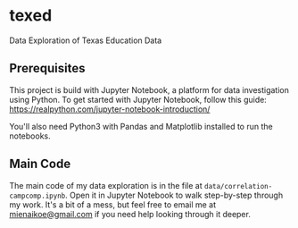 # texed
Data Exploration of Texas Education Data

## Prerequisites

This project is build with Jupyter Notebook, a platform for data investigation using Python. To get started with Jupyter Notebook, follow this guide: https://realpython.com/jupyter-notebook-introduction/

You'll also need Python3 with Pandas and Matplotlib installed to run the notebooks.

## Main Code

The main code of my data exploration is in the file at `data/correlation-campcomp.ipynb`. Open it in Jupyter Notebook to walk step-by-step through my work. It's a bit of a mess, but feel free to email me at mienaikoe@gmail.com if you need help looking through it deeper.



